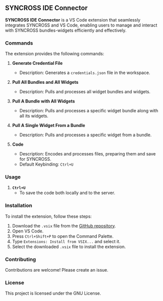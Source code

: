 ## SYNCROSS IDE Connector

**SYNCROSS IDE Connector** is a VS Code extension that seamlessly integrates SYNCROSS and VS Code, enabling users to manage and interact with SYNCROSS bundles-widgets efficiently and effectively.


### Commands

The extension provides the following commands:

1. **Generate Credential File**
   - Description: Generates a `credentials.json` file in the workspace.

2. **Pull All Bundles and All Widgets**
   - Description: Pulls and processes all widget bundles and widgets.

3. **Pull A Bundle with All Widgets**
   - Description: Pulls and processes a specific widget bundle along with all its widgets.

4. **Pull A Single Widget From a Bundle**
   - Description: Pulls and processes a specific widget from a bundle.

5. **Code**
   - Description: Encodes and processes files, preparing them and save for SYNCROSS.
   - Default Keybinding: `Ctrl+U`
  

### Usage

1. **`Ctrl+U`**
   - To save the code both locally and to the server.


### Installation

To install the extension, follow these steps:

1. Download the `.vsix` file from the [GitHub repository](https://github.com/stsvinc/syncross-idec_development/blob/main/syncross-idec-0.0.1.vsix).
2. Open VS Code.
3. Press `Ctrl+Shift+P` to open the Command Palette.
4. Type `Extensions: Install from VSIX...` and select it.
5. Select the downloaded `.vsix` file to install the extension.


### Contributing

Contributions are welcome! Please create an issue.

### License

This project is licensed under the GNU License.
